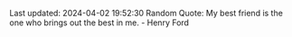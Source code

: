 Last updated: 2024-04-02 19:52:30
Random Quote: My best friend is the one who brings out the best in me. - Henry Ford